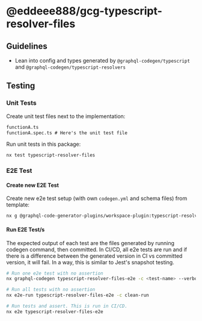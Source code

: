 # @eddeee888/gcg-typescript-resolver-files

## Guidelines

- Lean into config and types generated by `@graphql-codegen/typescript` and `@graphql-codegen/typescript-resolvers`

## Testing

### Unit Tests

Create unit test files next to the implementation:

```markdown
functionA.ts
functionA.spec.ts # Here's the unit test file
```

Run unit tests in this package:

```bash
nx test typescript-resolver-files
```

### E2E Test

#### Create new E2E Test

Create new e2e test setup (with own `codegen.yml` and schema files) from template:

```bash
nx g @graphql-code-generator-plugins/workspace-plugin:typescript-resolver-files-add-e2e-test <test-name-in-kebab-case>
```

#### Run E2E Test/s

The expected output of each test are the files generated by running codegen command, then committed.
In CI/CD, all e2e tests are run and if there is a difference between the generated version in CI vs committed version, it will fail.
In a way, this is similar to Jest's snapshot testing.

```bash
# Run one e2e test with no assertion
nx graphql-codegen typescript-resolver-files-e2e -c <test-name> --verbose

# Run all tests with no assertion
nx e2e-run typescript-resolver-files-e2e -c clean-run

# Run tests and assert. This is run in CI/CD.
nx e2e typescript-resolver-files-e2e
```
